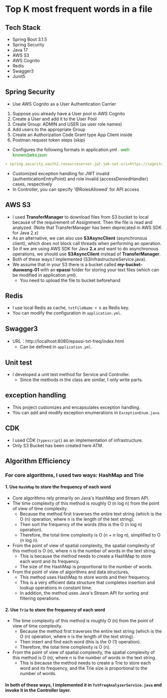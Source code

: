 # Top K most frequent words in a file
## Tech Stack
- Spring Boot 3.1.5
- Spring Security
- Java 17
- AWS S3
- AWS Cognito
- Redis
- Swagger3
- Junit5
## Spring Security
- Use AWS Cognito as a User Authentication Carrier
1. Suppose you already have a User pool in AWS Cognito
2. Create a User and add it to the User Pool
3. Create Group: ADMIN and USER (as user role names)
4. Add users to the appropriate Group
5. Create an Authorization Code Grant type App Client inside
6. Postman request token steps (skip)
- Configures the following formats in application.yml <font color=#008000>. well-known/jwks.json</font>
```yaml 
- spring.security.oauth2.resourceserver.jwt.jwk-set-uri=https://cognito-idp.{region}.amazonaws.com/{userPoolId}/.well-known/jwks.json
```
- Customized exception handling for JWT invalid (authenticationEntryPoint) and role invalid (accessDeniedHandler) cases, respectively
- In Controller, you can specify '@RolesAllowed' for API access
## AWS S3
- I used **TransferManager** to download files from S3 bucket to local because of the requirement of Assignment.
Then the file is read and analyzed. (Note that TransferManager has been deprecated in AWS SDK for Java 2.x)
- As an alternative, we can also use **S3AsyncClient** (asynchronous client), which does not block call threads when performing an operation.
- So if we are using AWS SDK for Java **2.x** and want to do asynchronous operations, we should use **S3AsyncClient** instead of **TransferManager**.
- Both of these ways I implemented (S3InfrastructureService.java).
- We assume that in your S3 there is a bucket called **my-bucket-duowang-01** with an **epassi** folder for storing your text files (which can be modified in application.yml).
  - You need to upload the file to bucket beforehand
## Redis
- I use local Redis as cache, `txtFileName + k` as Redis key.
- You can modify the configuration in `application.yml`.
## Swagger3
- URL：http://localhost:8080/epassi-txt-freq/index.html
  - Can be defined in `application.yml`.
## Unit test
- I developed a unit test method for Service and Controller.
  - Since the methods in the class are similar, I only write parts.
## exception handling
- This project customizes and encapsulates exception handling.
- You can add and modify exception enumerations in `ExceptionEnum.java`.
## CDK
- I used CDK (`typescript`) as an implementation of infrastructure.
- Only S3 Bucket has been created here ATM.
## Algorithm Efficiency
### For core algorithms, I used two ways: HashMap and Trie
#### 1. Use `HashMap` to store the frequency of each word
- Core algorithms rely primarily on Java's HashMap and Stream API.
- The time complexity of this method is roughly O (n log n) from the point of view of time complexity.
  - Because the method first traverses the entire text string (which is the O (n) operation, where n is the length of the text string).
  - Then sort the frequency of the words (this is the O (n log n) operation).
  - Therefore, the total time complexity is O (n + n log n), simplified to O (n log n).
- From the point of view of spatial complexity, the spatial complexity of this method is O (n), where n is the number of words in the text string.
  - This is because the method needs to create a HashMap to store each word and its frequency.
  - The size of the HashMap is proportional to the number of words.
- From the point of view of algorithms and data structures,
  - This method uses HashMap to store words and their frequency.
  - This is a very efficient data structure that completes insertion and lookup operations in constant time.
  - In addition, the method uses Java's Stream API for sorting and filtering operations.
#### 2. Use `Trie` to store the frequency of each word
- The time complexity of this method is roughly O (n) from the point of view of time complexity.
  - Because the method first traverses the entire text string (which is the O (n) operation, where n is the length of the text string).
  - Then insert and find each word (this is the O (1) operation).
  - Therefore, the total time complexity is O (n).
- From the point of view of spatial complexity, the spatial complexity of this method is O (n), where n is the number of words in the text string.
  - This is because the method needs to create a Trie to store each word and its frequency, and the Trie size is proportional to the number of words.
#### In both of these ways, I implemented it in `TxtFreqAnalyzerService.java` and invoke it in the Controller layer.